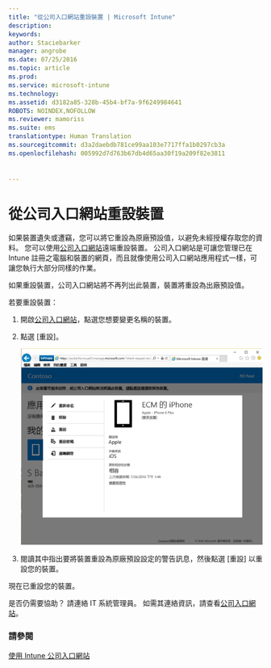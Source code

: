 ```yaml
---
title: "從公司入口網站重設裝置 | Microsoft Intune"
description: 
keywords: 
author: Staciebarker
manager: angrobe
ms.date: 07/25/2016
ms.topic: article
ms.prod: 
ms.service: microsoft-intune
ms.technology: 
ms.assetid: d3182a85-328b-45b4-bf7a-9f6249984641
ROBOTS: NOINDEX,NOFOLLOW
ms.reviewer: mamoriss
ms.suite: ems
translationtype: Human Translation
ms.sourcegitcommit: d3a2daebdb781ce99aa103e7717ffa1b0297cb3a
ms.openlocfilehash: 005992d7d763b67db4d65aa30f19a209f82e3811


---
```



# 從公司入口網站重設裝置

如果裝置遺失或遭竊，您可以將它重設為原廠預設值，以避免未經授權存取您的資料。 您可以使用[公司入口網站](http://portal.manage.microsoft.com)遠端重設裝置。 公司入口網站是可讓您管理已在 Intune 註冊之電腦和裝置的網頁，而且就像使用公司入口網站應用程式一樣，可讓您執行大部分同樣的作業。

如果重設裝置，公司入口網站將不再列出此裝置，裝置將重設為出廠預設值。

若要重設裝置：

1.  開啟[公司入口網站](http://portal.manage.microsoft.com)，點選您想要變更名稱的裝置。

2.  點選 [重設]。

    ![reset-device-option-on-company-portal-website](./media//iwp-screen-with-all-options.png)

3. 閱讀其中指出要將裝置重設為原廠預設設定的警告訊息，然後點選 [重設] 以重設您的裝置。

現在已重設您的裝置。

是否仍需要協助？ 請連絡 IT 系統管理員。 如需其連絡資訊，請查看[公司入口網站](http://portal.manage.microsoft.com)。

### 請參閱
[使用 Intune 公司入口網站](using-the-intune-company-portal-website.md)



<!--HONumber=Aug16_HO4-->


